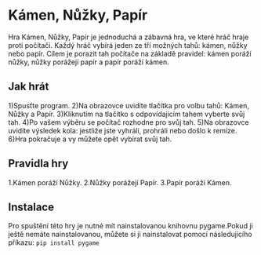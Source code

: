 # Kámen, Nůžky, Papír

Hra Kámen, Nůžky, Papír je jednoduchá a zábavná hra, ve které hráč hraje proti počítači.
Každý hráč vybírá jeden ze tří možných tahů: kámen, nůžky nebo papír.
Cílem je porazit tah počítače na základě pravidel: kámen poráží nůžky, nůžky porážejí papír a papír poráží kámen.

## Jak hrát

  1)Spusťte program.
  2)Na obrazovce uvidíte tlačítka pro volbu tahů: Kámen, Nůžky a Papír.
  3)Kliknutím na tlačítko s odpovídajícím tahem vyberte svůj tah.
  4)Po vašem výběru se počítač rozhodne pro svůj tah.
  5)Na obrazovce uvidíte výsledek kola: jestliže jste vyhráli, prohráli nebo došlo k remíze.
  6)Hra pokračuje a vy můžete opět vybírat svůj tah.

## Pravidla hry

  1.Kámen poráží Nůžky.
  2.Nůžky porážejí Papír.
  3.Papír poráží Kámen.

## Instalace

Pro spuštění této hry je nutné mít nainstalovanou knihovnu pygame.Pokud ji ještě nemáte nainstalovanou, můžete si ji nainstalovat pomocí následujícího příkazu:
    ```
    pip install pygame
    ```
